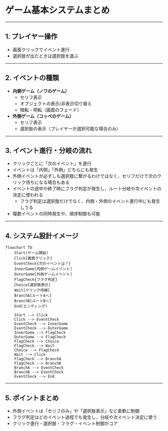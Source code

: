 # ゲーム基本システムまとめ

---

## 1. プレイヤー操作

- 画面クリックでイベント進行
- 選択肢が出たときは選択肢を選ぶ

---

## 2. イベントの種類

- **内側ゲーム（ノワのゲーム）**
    - セリフ表示
    - オブジェクトの表示/非表示切り替え
    - 暗転・明転（画面のフェード）
- **外側ゲーム（コッペのゲーム）**
    - セリフ表示
    - 選択肢の表示（プレイヤーが選択可能な場合のみ）

---

## 3. イベント進行・分岐の流れ

- クリックごとに「次のイベント」を進行
- イベントは「内側」「外側」どちらにも発生
- 外側イベントが必ずしも選択肢に繋がるわけではなく、セリフだけで次のクリック待ちになる場合もある
- イベントの途中や終了時にフラグ判定が発生し、ルート分岐や次イベントの決定に使われる
    - フラグ判定は選択肢だけでなく、内側・外側のイベント進行中にも発生しうる
- 複数イベントの同時発生や、順序制御も可能

---

## 4. システム設計イメージ

```mermaid
flowchart TD
    Start(ゲーム開始)
    Click[画面クリック]
    EventCheck{次のイベントは？}
    InnerGame[内側ゲームイベント]
    OuterGame[外側ゲームイベント]
    FlagCheck{フラグ判定}
    Choice[選択肢表示]
    Wait[クリック待機]
    BranchA[ルートAへ]
    BranchB[ルートBへ]
    End(エンディング)

    Start --> Click
    Click --> EventCheck
    EventCheck --> InnerGame
    EventCheck --> OuterGame
    InnerGame --> FlagCheck
    OuterGame --> FlagCheck
    FlagCheck --> Choice
    FlagCheck --> Wait
    Choice --> FlagCheck
    Wait --> Click
    FlagCheck --> BranchA
    FlagCheck --> BranchB
    BranchA --> EventCheck
    BranchB --> EventCheck
    EventCheck --> End
```

---

## 5. ポイントまとめ

- 外側イベントは「セリフのみ」や「選択肢表示」など柔軟に制御
- フラグ判定はどのイベント過程でも発生し、分岐や次イベント決定に使う
- クリック進行・選択肢・フラグ・イベント制御がコア
